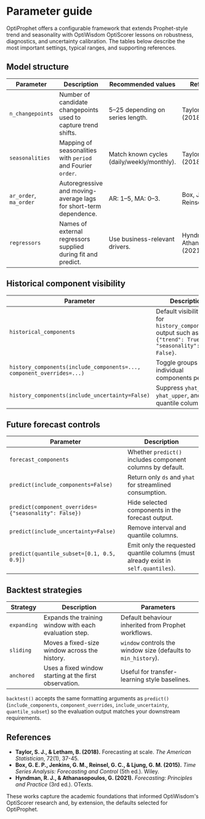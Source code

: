 # Parameter guide

OptiProphet offers a configurable framework that extends Prophet-style trend and
seasonality with OptiWisdom OptiScorer lessons on robustness, diagnostics, and
uncertainty calibration. The tables below describe the most important settings,
typical ranges, and supporting references.

## Model structure

| Parameter | Description | Recommended values | Reference |
| --- | --- | --- | --- |
| `n_changepoints` | Number of candidate changepoints used to capture trend shifts. | 5–25 depending on series length. | Taylor & Letham (2018) |
| `seasonalities` | Mapping of seasonalities with `period` and Fourier `order`. | Match known cycles (daily/weekly/monthly). | Taylor & Letham (2018) |
| `ar_order`, `ma_order` | Autoregressive and moving-average lags for short-term dependence. | AR: 1–5, MA: 0–3. | Box, Jenkins & Reinsel (2015) |
| `regressors` | Names of external regressors supplied during fit and predict. | Use business-relevant drivers. | Hyndman & Athanasopoulos (2021) |

## Historical component visibility

| Parameter | Description |
| --- | --- |
| `historical_components` | Default visibility map for `history_components()` output such as `{"trend": True, "seasonality": False}`. |
| `history_components(include_components=..., component_overrides=...)` | Toggle groups or individual components per call. |
| `history_components(include_uncertainty=False)` | Suppress `yhat_lower`, `yhat_upper`, and quantile columns. |

## Future forecast controls

| Parameter | Description |
| --- | --- |
| `forecast_components` | Whether `predict()` includes component columns by default. |
| `predict(include_components=False)` | Return only `ds` and `yhat` for streamlined consumption. |
| `predict(component_overrides={"seasonality": False})` | Hide selected components in the forecast output. |
| `predict(include_uncertainty=False)` | Remove interval and quantile columns. |
| `predict(quantile_subset=[0.1, 0.5, 0.9])` | Emit only the requested quantile columns (must already exist in `self.quantiles`). |

## Backtest strategies

| Strategy | Description | Parameters |
| --- | --- | --- |
| `expanding` | Expands the training window with each evaluation step. | Default behaviour inherited from Prophet workflows. |
| `sliding` | Moves a fixed-size window across the history. | `window` controls the window size (defaults to `min_history`). |
| `anchored` | Uses a fixed window starting at the first observation. | Useful for transfer-learning style baselines. |

`backtest()` accepts the same formatting arguments as `predict()` (`include_components`,
`component_overrides`, `include_uncertainty`, `quantile_subset`) so the evaluation
output matches your downstream requirements.

## References

- **Taylor, S. J., & Letham, B. (2018).** Forecasting at scale. *The American Statistician*, 72(1), 37-45.
- **Box, G. E. P., Jenkins, G. M., Reinsel, G. C., & Ljung, G. M. (2015).** *Time Series Analysis: Forecasting and Control* (5th ed.). Wiley.
- **Hyndman, R. J., & Athanasopoulos, G. (2021).** *Forecasting: Principles and Practice* (3rd ed.). OTexts.

These works capture the academic foundations that informed OptiWisdom's OptiScorer research and, by extension, the defaults selected for OptiProphet.
